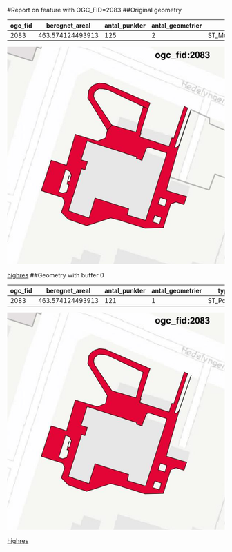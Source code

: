 #Report on feature with OGC_FID=2083
##Original geometry



| ogc_fid |  beregnet_areal  | antal_punkter | antal_geometrier |      type       |
|---------|------------------|---------------|------------------|-----------------|
|    2083 | 463.574124493913 |           125 |                2 | ST_MultiPolygon|
![geom](../images/2083_invalid.jpg)


[highres](https://raw.githubusercontent.com/Septima/herlev/master/images/2083_invalid.jpg)
##Geometry with buffer 0



| ogc_fid |  beregnet_areal  | antal_punkter | antal_geometrier |    type    |
|---------|------------------|---------------|------------------|------------|
|    2083 | 463.574124493913 |           121 |                1 | ST_Polygon|
![geom](../images/2083_buffer0.jpg)


[highres](https://raw.githubusercontent.com/Septima/herlev/master/images/2083_buffer0_highres.jpg)
